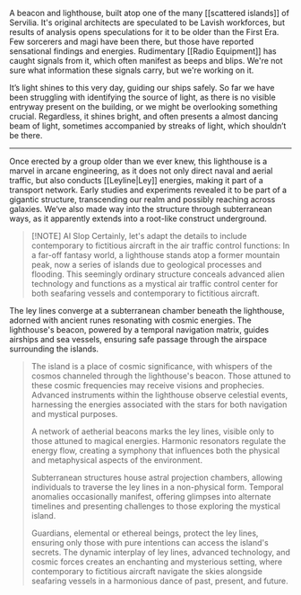 A beacon and lighthouse, built atop one of the many [[scattered islands]] of Servilia. It's original architects are speculated to be Lavish workforces, but results of analysis opens speculations for it to be older than the First Era. 
Few sorcerers and magi have been there, but those have reported sensational findings and energies. 
Rudimentary [[Radio Equipment]] has caught signals from it, which often manifest as beeps and blips. We're not sure what information these signals carry, but we're working on it.

It’s light shines to this very day, guiding our ships safely. 
So far we have been struggling with identifying the source of light, as there is no visible entryway present on the building, or we might be overlooking something crucial.
Regardless, it shines bright, and often presents a almost dancing beam of light, sometimes accompanied by streaks of light, which shouldn’t be there.
***
Once erected by a group older than we ever knew, this lighthouse is a marvel in arcane engineering, as it does not only direct naval and aerial traffic, but also conducts  [[Leyline|Ley]]
energies, making it part of a transport network. Early studies and experiments revealed it to be part of a gigantic structure, transcending our realm and possibly reaching across galaxies. 
We‘ve also made way into the structure through subterranean ways, as it apparently extends into a root-like construct underground.



> [!NOTE] AI Slop
> Certainly, let's adapt the details to include contemporary to fictitious aircraft in the air traffic control functions:
>In a far-off fantasy world, a lighthouse stands atop a former mountain peak, now a series of islands due to geological processes and flooding. This seemingly ordinary structure conceals advanced alien technology and functions as a mystical air traffic control center for both seafaring vessels and contemporary to fictitious aircraft.
>
The ley lines converge at a subterranean chamber beneath the lighthouse, adorned with ancient runes resonating with cosmic energies. The lighthouse's beacon, powered by a temporal navigation matrix, guides airships and sea vessels, ensuring safe passage through the airspace surrounding the islands.
>
>The island is a place of cosmic significance, with whispers of the cosmos channeled through the lighthouse's beacon. Those attuned to these cosmic frequencies may receive visions and prophecies. Advanced instruments within the lighthouse observe celestial events, harnessing the energies associated with the stars for both navigation and mystical purposes.
>
>A network of aetherial beacons marks the ley lines, visible only to those attuned to magical energies. Harmonic resonators regulate the energy flow, creating a symphony that influences both the physical and metaphysical aspects of the environment.
>
>Subterranean structures house astral projection chambers, allowing individuals to traverse the ley lines in a non-physical form. Temporal anomalies occasionally manifest, offering glimpses into alternate timelines and presenting challenges to those exploring the mystical island.
>
>Guardians, elemental or ethereal beings, protect the ley lines, ensuring only those with pure intentions can access the island's secrets. The dynamic interplay of ley lines, advanced technology, and cosmic forces creates an enchanting and mysterious setting, where contemporary to fictitious aircraft navigate the skies alongside seafaring vessels in a harmonious dance of past, present, and future.
